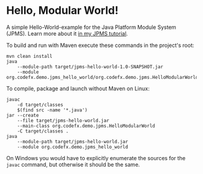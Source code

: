 # Hello, Modular World!

A simple Hello-World-example for the Java Platform Module System (JPMS).
Learn more about it [in my JPMS tutorial](https://blog.codefx.org/java/java-module-system-tutorial).

To build and run with Maven execute these commands in the project's root:

```
mvn clean install
java
	--module-path target/jpms-hello-world-1.0-SNAPSHOT.jar
	--module org.codefx.demo.jpms_hello_world/org.codefx.demo.jpms.HelloModularWorld
```

To compile, package and launch without Maven on Linux:

```
javac
	-d target/classes
	$(find src -name '*.java')
jar --create
	--file target/jpms-hello-world.jar
	--main-class org.codefx.demo.jpms.HelloModularWorld
	-C target/classes .
java
	--module-path target/jpms-hello-world.jar
	--module org.codefx.demo.jpms_hello_world
```

On Windows you would have to explicitly enumerate the sources for the `javac` command, but otherwise it should be the same.
